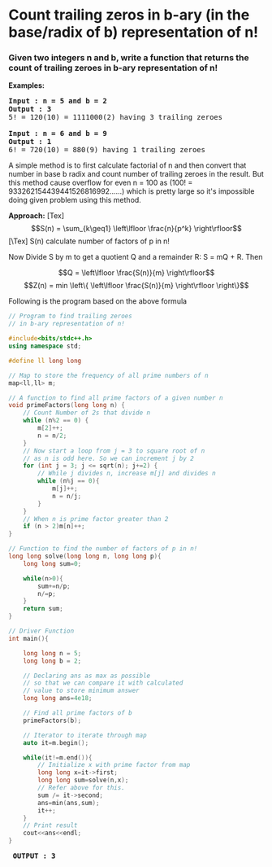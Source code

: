 # Count trailing zeros in b-ary (in the base/radix of b) representation of n!

### Given two integers n and b, write a function that returns the count of trailing zeroes in b-ary representation of n!

**Examples:**

<pre>
<strong>Input : n = 5 and b = 2</strong> 
<strong>Output : 3</strong>
5! = 120(10) = 1111000(2) having 3 trailing zeroes

<strong>Input : n = 6 and b = 9</strong>
<strong>Output : 1</strong>
6! = 720(10) = 880(9) having 1 trailing zeroes
</pre>

A simple method is to first calculate factorial of n and then convert that number in base b radix and count number of trailing zeroes in the result.
But this method cause overflow for even n = 100 as 
(100! = 933262154439441526816992......) which is pretty large so it's impossible doing given problem using this method.

**Approach:**
[Tex]
$$S(n) = \sum_{k\geq1} \left\lfloor  \frac{n}{p^k} \right\rfloor$$ 
[\Tex]
S(n) calculate number of factors of p in n!

Now Divide S by m to get a quotient Q and a remainder R: S = mQ + R. Then

$$Q = \left\lfloor \frac{S(n)}{m} \right\rfloor$$
$$Z(n) = min \left\{ \left\lfloor \frac{S(n)}{m} \right\rfloor \right\}$$

Following is the program based on the above formula

```c++
// Program to find trailing zeroes
// in b-ary representation of n!

#include<bits/stdc++.h>
using namespace std;

#define ll long long

// Map to store the frequency of all prime numbers of n
map<ll,ll> m;

// A function to find all prime factors of a given number n
void primeFactors(long long n) {
    // Count Number of 2s that divide n
    while (n%2 == 0) { 
        m[2]++; 
        n = n/2; 
    }
    // Now start a loop from j = 3 to square root of n
    // as n is odd here. So we can increment j by 2
    for (int j = 3; j <= sqrt(n); j+=2) {
        // While j divides n, increase m[j] and divides n
        while (n%j == 0){ 
            m[j]++;
            n = n/j; 
        }
    }
    // When n is prime factor greater than 2
    if (n > 2)m[n]++;
}

// Function to find the number of factors of p in n!
long long solve(long long n, long long p){
    long long sum=0;

    while(n>0){
        sum+=n/p;
        n/=p;
    }
    return sum;
}

// Driver Function
int main(){

    long long n = 5;
    long long b = 2;

    // Declaring ans as max as possible
    // so that we can compare it with calculated
    // value to store minimum answer
    long long ans=4e18;

    // Find all prime factors of b
    primeFactors(b);

    // Iterator to iterate through map
    auto it=m.begin();

    while(it!=m.end()){
        // Initialize x with prime factor from map
        long long x=it->first;
        long long sum=solve(n,x);
        // Refer above for this.
        sum /= it->second;
        ans=min(ans,sum);
        it++;
    }
    // Print result
    cout<<ans<<endl;  
}
```

<pre>
<strong> OUTPUT : 3</strong>
</pre>
